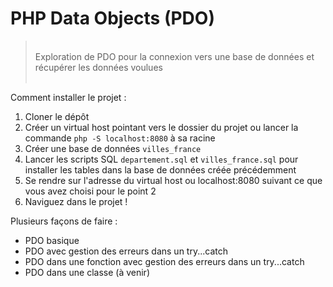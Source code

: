 # PHP Data Objects (PDO)

<blockquote><br>Exploration de PDO pour la connexion vers une base de données et récupérer les données voulues<br><br></blockquote>

Comment installer le projet : 
1. Cloner le dépôt
2. Créer un virtual host pointant vers le dossier du projet ou lancer la commande `php -S localhost:8080` à sa racine
3. Créer une base de données `villes_france`
4. Lancer les scripts SQL `departement.sql` et `villes_france.sql` pour installer les tables dans la base de données créée précédemment
5. Se rendre sur l'adresse du virtual host ou localhost:8080 suivant ce que vous avez choisi pour le point 2
6. Naviguez dans le projet !

Plusieurs façons de faire :
- PDO basique
- PDO avec gestion des erreurs dans un try...catch
- PDO dans une fonction avec gestion des erreurs dans un try...catch 
- PDO dans une classe (à venir)